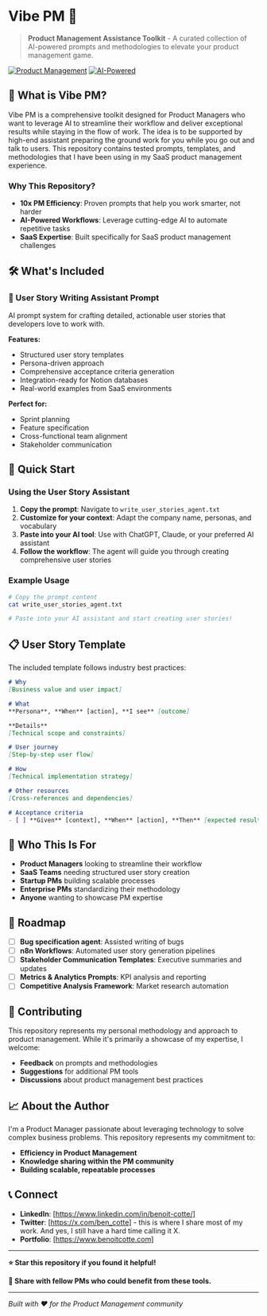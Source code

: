 # Vibe PM 🚀

> **Product Management Assistance Toolkit** - A curated collection of AI-powered prompts and methodologies to elevate your product management game.

[![Product Management](https://img.shields.io/badge/Product%20Management-Expert-blue)](https://github.com/yourusername/vibe-product-manager)
[![AI-Powered](https://img.shields.io/badge/AI--Powered-Prompts-green)](https://github.com/yourusername/vibe-product-manager)

## 🎯 What is Vibe PM?

Vibe PM is a comprehensive toolkit designed for Product Managers who want to leverage AI to streamline their workflow and deliver exceptional results while staying in the flow of work. 
The idea is to be supported by high-end assistant preparing the ground work for you while you go out and talk to users.
This repository contains tested prompts, templates, and methodologies that I have been using in my SaaS product management experience.

### Why This Repository?

- **10x PM Efficiency**: Proven prompts that help you work smarter, not harder
- **AI-Powered Workflows**: Leverage cutting-edge AI to automate repetitive tasks
- **SaaS Expertise**: Built specifically for SaaS product management challenges

## 🛠️ What's Included

### 📝 User Story Writing Assistant Prompt


AI prompt system for crafting detailed, actionable user stories that developers love to work with.

**Features:**
- Structured user story templates
- Persona-driven approach
- Comprehensive acceptance criteria generation
- Integration-ready for Notion databases
- Real-world examples from SaaS environments

**Perfect for:**
- Sprint planning
- Feature specification
- Cross-functional team alignment
- Stakeholder communication

## 🚀 Quick Start

### Using the User Story Assistant

1. **Copy the prompt**: Navigate to `write_user_stories_agent.txt`
2. **Customize for your context**: Adapt the company name, personas, and vocabulary
3. **Paste into your AI tool**: Use with ChatGPT, Claude, or your preferred AI assistant
4. **Follow the workflow**: The agent will guide you through creating comprehensive user stories

### Example Usage

```bash
# Copy the prompt content
cat write_user_stories_agent.txt

# Paste into your AI assistant and start creating user stories!
```

## 📋 User Story Template

The included template follows industry best practices:

```markdown
# Why
[Business value and user impact]

# What
**Persona**, **When** [action], **I see** [outcome]

**Details**
[Technical scope and constraints]

# User journey
[Step-by-step user flow]

# How
[Technical implementation strategy]

# Other resources
[Cross-references and dependencies]

# Acceptance criteria
- [ ] **Given** [context], **When** [action], **Then** [expected result]
```

## 🎯 Who This Is For

- **Product Managers** looking to streamline their workflow
- **SaaS Teams** needing structured user story creation
- **Startup PMs** building scalable processes
- **Enterprise PMs** standardizing their methodology
- **Anyone** wanting to showcase PM expertise

## 🔮 Roadmap

- [ ] **Bug specification agent**: Assisted writing of bugs
- [ ] **n8n Workflows**: Automated user story generation pipelines
- [ ] **Stakeholder Communication Templates**: Executive summaries and updates
- [ ] **Metrics & Analytics Prompts**: KPI analysis and reporting
- [ ] **Competitive Analysis Framework**: Market research automation

## 🤝 Contributing

This repository represents my personal methodology and approach to product management. While it's primarily a showcase of my expertise, I welcome:

- **Feedback** on prompts and methodologies
- **Suggestions** for additional PM tools
- **Discussions** about product management best practices

## 📈 About the Author

I'm a Product Manager passionate about leveraging technology to solve complex business problems. This repository represents my commitment to:

- **Efficiency in Product Management**
- **Knowledge sharing within the PM community**
- **Building scalable, repeatable processes**

## 📞 Connect

- **LinkedIn**: [https://www.linkedin.com/in/benoit-cotte/]
- **Twitter**: [https://x.com/ben_cotte] - this is where I share most of my work. And yes, I still have a hard time calling it X.
- **Portfolio**: [https://www.benoitcotte.com]

---

**⭐ Star this repository if you found it helpful!**

**🔗 Share with fellow PMs who could benefit from these tools.**

---

*Built with ❤️ for the Product Management community* 
